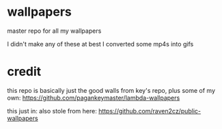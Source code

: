 # wallpapers
master repo for all my wallpapers

I didn't make any of these
at best I converted some mp4s into gifs

# credit

this repo is basically just the good walls from key's
repo, plus some of my own:
https://github.com/pagankeymaster/lambda-wallpapers

this just in: also stole from here:
https://github.com/raven2cz/public-wallpapers
